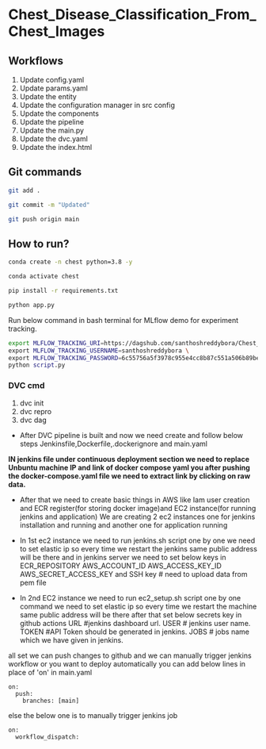 # Chest_Disease_Classification_From_Chest_Images

## Workflows

1. Update config.yaml
2. Update params.yaml
3. Update the entity
4. Update the configuration manager in src config
5. Update the components
6. Update the pipeline 
7. Update the main.py
8. Update the dvc.yaml 
9. Update the index.html 

## Git commands

```bash
git add .

git commit -m "Updated"

git push origin main
```

## How to run?

```bash
conda create -n chest python=3.8 -y
```

```bash
conda activate chest
```

```bash
pip install -r requirements.txt
```

```bash
python app.py
```

Run below command in bash terminal for MLflow demo for experiment tracking.
```bash
export MLFLOW_TRACKING_URI=https://dagshub.com/santhoshreddybora/Chest_Disease_Classification.mlflow \
export MLFLOW_TRACKING_USERNAME=santhoshreddybora \
export MLFLOW_TRACKING_PASSWORD=6c55756a5f3978c955e4cc8b87c551a506b89be8 \
python script.py
```




### DVC cmd

1. dvc init
2. dvc repro
3. dvc dag


* After DVC pipeline is built and now we need create and follow below steps
Jenkinsfile,Dockerfile,.dockerignore and main.yaml

**IN jenkins file under continuous deployment section we need to replace Unbuntu machine IP and link of docker compose yaml you after pushing the docker-compose.yaml file we need to extract link by clicking on raw data.** 

* After that we need to create basic things in AWS like Iam user creation and ECR register(for storing docker image)and EC2 instance(for running jenkins and application)
We are creating 2 ec2 instances one for jenkins installation and running and another one for application running 
* In 1st ec2 instance we need to run jenkins.sh script one by one
we need to set elastic ip so every time we restart the jenkins same public address will be there
and in jenkins server we need to set below keys in 
ECR_REPOSITORY 
AWS_ACCOUNT_ID
AWS_ACCESS_KEY_ID
AWS_SECRET_ACCESS_KEY
and SSH key  # need to upload data from pem file 

* In 2nd EC2 instance we need to run ec2_setup.sh script one by one command 
we need to set elastic ip so every time we restart the machine same public address will be there
after that set below secrets key in github actions 
URL #jenkins dashboard url.
USER # jenkins user name.
TOKEN #API Token should be generated in jenkins.
JOBS  # jobs name which we have given in jenkins.

all set we can push changes to github and we can manually trigger jenkins workflow or you want to deploy automatically you can add below lines in place of 'on' in main.yaml 
```
on:
  push:
    branches: [main]
```
else the below one is to manually trigger jenkins job
```
on:
  workflow_dispatch:
```

